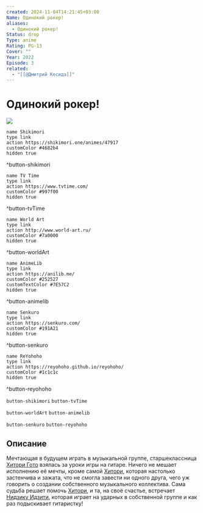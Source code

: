 ```yaml
---
created: 2024-11-04T14:21:45+03:00
Name: Одинокий рокер!
aliases:
  - Одинокий рокер!
Status: drop
Type: anime
Rating: PG-13
Cover: ""
Year: 2022
Episode: 3
related:
  - "[[@Дмитрий Кесида]]"
---
```


# Одинокий рокер!

![](https://nyaa.shikimori.one/uploads/poster/animes/47917/35b343a77242f2ab85e5fe10905c7e4b.jpeg)

```button
name Shikimori
type link
action https://shikimori.one/animes/47917
customColor #4682b4
hidden true
```
^button-shikimori

```button
name TV Time
type link
action https://www.tvtime.com/
customColor #997f00
hidden true
```
^button-tvTime

```button
name World Art
type link
action http://www.world-art.ru/
customColor #7a0000
hidden true
```
^button-worldArt

```button
name AnimeLib
type link
action https://anilib.me/
customColor #252527
customTextColor #7E57C2
hidden true
```
^button-animelib

```button
name Senkuro
type link
action https://senkuro.com/
customColor #191A21
hidden true
```
^button-senkuro

```button
name ReYohoho
type link
action https://reyohoho.github.io/reyohoho/
customColor #1c1c1c
hidden true
```
^button-reyohoho

`button-shikimori` `button-tvTime`

`button-worldArt` `button-animelib`

`button-senkuro` `button-reyohoho`

## Описание

Мечтающая в будущем играть в музыкальной группе, старшеклассница [Хитори Гото](https://shikimori.one/characters/206276-hitori-gotou) взялась за уроки игры на гитаре. Ничего не мешает исполнению её мечты, кроме самой [Хитори](https://shikimori.one/characters/206276-hitori-gotou), которая настолько застенчива и зажата, что не смогла завести ни одного друга, чего уж говорить о создании собственного музыкального коллектива. Сама судьба решает помочь [Хитори](https://shikimori.one/characters/206276-hitori-gotou), и та, на своё счастье, встречает [Нидзику Идзити](https://shikimori.one/characters/206277-nijika-ijichi), которая играет на ударных в собственной группе и как раз подыскивает гитаристку!
